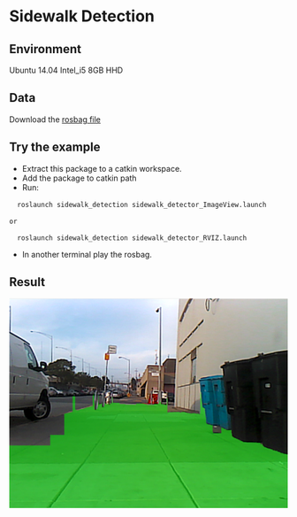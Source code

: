 # Sidewalk Detection

## Environment
Ubuntu 14.04
Intel_i5 8GB HHD

## Data
Download the [rosbag file](https://s3-us-west-1.amazonaws.com/marble-coding-challenges/coding_challenges_1/realsense_coding_challenge_1.bag)

## Try the example

  * Extract this package to a catkin workspace.
  * Add the package to catkin path
  * Run:
  ````
    roslaunch sidewalk_detection sidewalk_detector_ImageView.launch 
  ````
    or
  ````
    roslaunch sidewalk_detection sidewalk_detector_RVIZ.launch
  ````
  * In another terminal play the rosbag.

## Result
![result](https://github.com/fisherofearth/sidewalk_detection/blob/master/result/Screenshot%20from%202016-04-30%2008:54:30.png)

